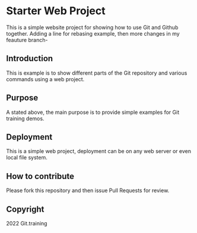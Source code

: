 # Starter Web Project
This is a simple website project for showing how to use Git and Github together. Adding a line for rebasing example, then more changes in my feauture branch-
## Introduction
This is example is to show different parts of the Git repository and various commands using a web project.
## Purpose
A stated above, the main purpose is to provide simple examples for Git training demos.
## Deployment
This is a simple web project, deployment can be on any web server or even local file system.
## How to contribute
Please fork this repository and then issue Pull Requests for review.
## Copyright
2022 Git.training